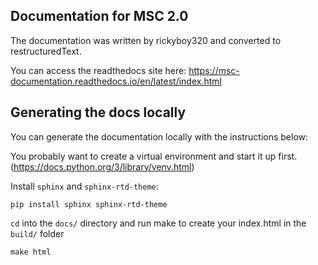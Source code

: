 ## Documentation for MSC 2.0

The documentation was written by rickyboy320 and converted to restructuredText.

You can access the readthedocs site here: https://msc-documentation.readthedocs.io/en/latest/index.html

## Generating the docs locally

You can generate the documentation locally with the instructions below:

You probably want to create a virtual environment and start it up first. (https://docs.python.org/3/library/venv.html)

Install `sphinx` and `sphinx-rtd-theme`:

```
pip install sphinx sphinx-rtd-theme
```

`cd` into the `docs/` directory and run make to create your index.html in the `build/` folder

```
make html
```
